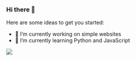 ### Hi there 👋



Here are some ideas to get you started:

- 🔭 I’m currently working on simple websites
- 🌱 I’m currently learning Python and JavaScript

<img src="https://github-readme-stats.vercel.app/api?username=NICKNAME&&show_icons=true&title_color=ffffff&icon_color=bb2acf&text_color=daf7dc&bg_color=151515">
